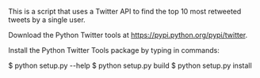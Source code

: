 This is a script that uses a Twitter API to find the top 10 most retweeted tweets by a single user.

Download the Python Twitter tools at https://pypi.python.org/pypi/twitter.

Install the Python Twitter Tools package by typing in commands:

$ python setup.py --help
$ python setup.py build
$ python setup.py install
